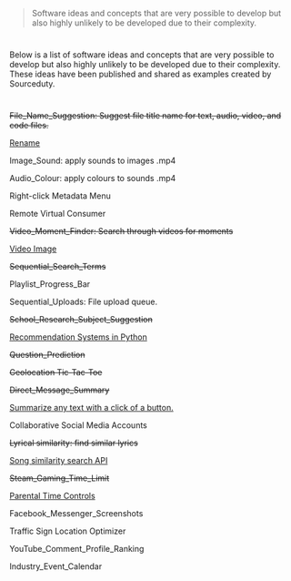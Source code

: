 > Software ideas and concepts that are very possible to develop but also highly unlikely to be developed due to their complexity.

#

Below is a list of software ideas and concepts that are very possible to develop but also highly unlikely to be developed due to their complexity. These ideas have been published and shared as examples created by Sourceduty.

#

~~File_Name_Suggestion: Suggest file title name for text, audio, video, and code files.~~
   
[Rename](https://chat.openai.com/g/g-C7Wqfx4P0-rename)

Image_Sound: apply sounds to images .mp4

Audio_Colour: apply colours to sounds .mp4

Right-click Metadata Menu

Remote Virtual Consumer

~~Video_Moment_Finder: Search through videos for moments~~
   
[Video Image](https://chat.openai.com/g/g-LNtncGSSz-video-image)

~~Sequential_Search_Terms~~

Playlist_Progress_Bar

Sequential_Uploads: File upload queue.

 ~~School_Research_Subject_Suggestion~~
    
[Recommendation Systems in Python](https://www.uwindsor.ca/science/computerscience/269812/technical-series-workshop-recommendation-systems-python-shaghayegh-seyedeh-sadeghi)

~~Question_Prediction~~

~~Geolocation Tic-Tac-Toe~~

~~Direct_Message_Summary~~
    
[Summarize any text with a click of a button.](https://quillbot.com/summarize)

Collaborative Social Media Accounts

~~Lyrical similarity: find similar lyrics~~
    
[Song similarity search API](https://www.reddit.com/r/Python/comments/eue5ri/project_song_similarity_search_api_based_on/)

~~Steam_Gaming_Time_Limit~~
    
[Parental Time Controls](https://help.steampowered.com/en/faqs/view/054C-3167-DD7F-49D4#:~:text=An%20adult%20in%20a%20Steam,in%20the%20panel%20that%20appears.)

Facebook_Messenger_Screenshots

Traffic Sign Location Optimizer

YouTube_Comment_Profile_Ranking

Industry_Event_Calendar

#
